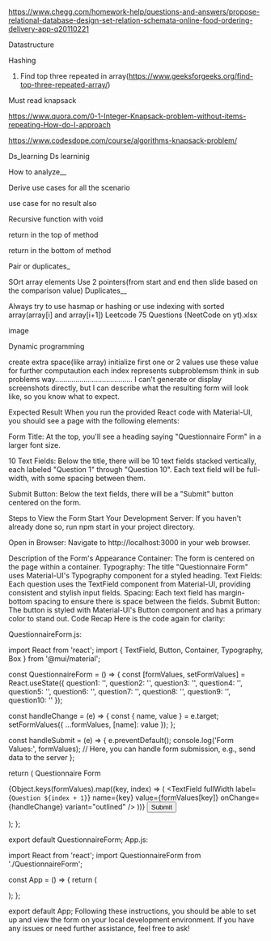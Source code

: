 https://www.chegg.com/homework-help/questions-and-answers/propose-relational-database-design-set-relation-schemata-online-food-ordering-delivery-app-q20110221


Datastructure


Hashing

1) Find top three repeated in array(https://www.geeksforgeeks.org/find-top-three-repeated-array/)



Must read knapsack

https://www.quora.com/0-1-Integer-Knapsack-problem-without-items-repeating-How-do-I-approach

https://www.codesdope.com/course/algorithms-knapsack-problem/


Ds_learning
Ds learninig

How to analyze__

Derive use cases for all the scenario

use case for no result also

Recursive function with void

return in the top of method

return in the bottom of method

Pair or duplicates_

SOrt array elements
Use 2 pointers(from start and end then slide based on the comparison value)
Duplicates__

Always try to use hasmap or hashing
or use indexing with sorted array(array[i] and array[i+1])
Leetcode 75 Questions (NeetCode on yt).xlsx

image

Dynamic programming

create extra space(like array)
initialize first one or 2 values
use these value for further computaution
each index represents subproblemsm think in sub problems way...................................... I can't generate or display screenshots directly, but I can describe what the resulting form will look like, so you know what to expect.

Expected Result
When you run the provided React code with Material-UI, you should see a page with the following elements:

Form Title: At the top, you'll see a heading saying "Questionnaire Form" in a larger font size.

10 Text Fields: Below the title, there will be 10 text fields stacked vertically, each labeled "Question 1" through "Question 10". Each text field will be full-width, with some spacing between them.

Submit Button: Below the text fields, there will be a "Submit" button centered on the form.

Steps to View the Form
Start Your Development Server: If you haven't already done so, run npm start in your project directory.

Open in Browser: Navigate to http://localhost:3000 in your web browser.

Description of the Form's Appearance
Container: The form is centered on the page within a container.
Typography: The title "Questionnaire Form" uses Material-UI's Typography component for a styled heading.
Text Fields: Each question uses the TextField component from Material-UI, providing consistent and stylish input fields.
Spacing: Each text field has margin-bottom spacing to ensure there is space between the fields.
Submit Button: The button is styled with Material-UI's Button component and has a primary color to stand out.
Code Recap
Here is the code again for clarity:

QuestionnaireForm.js:

import React from 'react';
import { TextField, Button, Container, Typography, Box } from '@mui/material';

const QuestionnaireForm = () => {
  const [formValues, setFormValues] = React.useState({
    question1: '',
    question2: '',
    question3: '',
    question4: '',
    question5: '',
    question6: '',
    question7: '',
    question8: '',
    question9: '',
    question10: ''
  });

  const handleChange = (e) => {
    const { name, value } = e.target;
    setFormValues({
      ...formValues,
      [name]: value
    });
  };

  const handleSubmit = (e) => {
    e.preventDefault();
    console.log('Form Values:', formValues);
    // Here, you can handle form submission, e.g., send data to the server
  };

  return (
    <Container maxWidth="sm">
      <Typography variant="h4" component="h1" gutterBottom>
        Questionnaire Form
      </Typography>
      <form onSubmit={handleSubmit}>
        {Object.keys(formValues).map((key, index) => (
          <Box key={key} mb={2}>
            <TextField
              fullWidth
              label={`Question ${index + 1}`}
              name={key}
              value={formValues[key]}
              onChange={handleChange}
              variant="outlined"
            />
          </Box>
        ))}
        <Box mt={4}>
          <Button type="submit" variant="contained" color="primary">
            Submit
          </Button>
        </Box>
      </form>
    </Container>
  );
};

export default QuestionnaireForm;
App.js:

import React from 'react';
import QuestionnaireForm from './QuestionnaireForm';

const App = () => {
  return (
    <div>
      <QuestionnaireForm />
    </div>
  );
};

export default App;
Following these instructions, you should be able to set up and view the form on your local development environment. If you have any issues or need further assistance, feel free to ask!